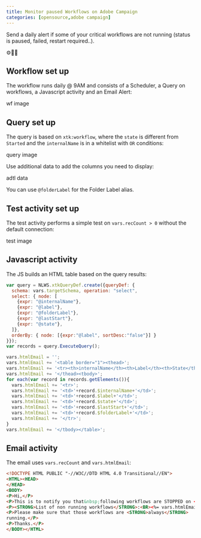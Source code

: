 ```yaml
---
title: Monitor paused Workflows on Adobe Campaign
categories: [opensource,adobe campaign]
---
```


Send a daily alert if some of your critical workflows are not running (status is paused, failed, restart required..).

<p class="text-center">⚙️🛑📧</p>

<!--more-->

## Workflow set up
The workflow runs daily @ 9AM and consists of a Scheduler, a Query on workflows, a Javascript activity and an Email Alert:

wf image

## Query set up
The query is based on `xtk:workflow`, where the `state` is different from `Started` and the `internalName` is in a whitelist with `OR` conditions:

query image

Use additional data to add the columns you need to display:

adtl data

You can use `@folderLabel` for the Folder Label alias.

## Test activity set up
The test activity performs a simple test on `vars.recCount > 0` without the default connection:

test image

## Javascript activity
The JS builds an HTML table based on the query results:
```js
var query = NLWS.xtkQueryDef.create({queryDef: {
  schema: vars.targetSchema, operation: "select",
  select: { node: [
    {expr: "@internalName"},
    {expr: "@label"},
    {expr: "@folderLabel"},
    {expr: "@lastStart"},
    {expr: "@state"},
  ]},
  orderBy: { node: [{expr:"@label", sortDesc:"false"}] }
}});
var records = query.ExecuteQuery();

vars.htmlEmail = '';
vars.htmlEmail += '<table border="1"><thead>';
vars.htmlEmail += '<tr><th>internalName</th><th>Label</th><th>State</th><th>Last Start</th><th>Folder</th></tr>';
vars.htmlEmail += '</thead><tbody>';
for each(var record in records.getElements()){
  vars.htmlEmail += '<tr>';
  vars.htmlEmail += '<td>'+record.$internalName+'</td>';
  vars.htmlEmail += '<td>'+record.$label+'</td>';
  vars.htmlEmail += '<td>'+record.$state+'</td>';
  vars.htmlEmail += '<td>'+record.$lastStart+'</td>';
  vars.htmlEmail += '<td>'+record.$folderLabel+'</td>';
  vars.htmlEmail += '</tr>';
}
vars.htmlEmail += '</tbody></table>';
```

## Email activity

The email uses `vars.recCount` and `vars.htmlEmail`:
```html
<!DOCTYPE HTML PUBLIC "-//W3C//DTD HTML 4.0 Transitional//EN">
<HTML><HEAD>
</HEAD>
<BODY>
<P>Hi,</P>
<P>This is to notify you that&nbsp;following workflows are STOPPED on <%= formatDate(new Date(), "%4Y/%2M/%2D") %>.</P>
<P><STRONG>List of non running workflows</STRONG>:<BR><%= vars.htmlEmail %></P>
<P>Please make sure that those workflows are <STRONG>always</STRONG> 
running.</P>
<P>Thanks.</P>
</BODY></HTML>
```
